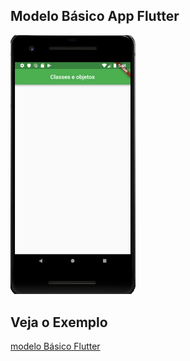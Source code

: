 ## Modelo Básico App Flutter 

<img src="https://github.com/nathanbazon/senac/blob/master/aula4/Capturar.PNG" width="200">

## Veja o Exemplo

[modelo Básico Flutter](modelo.dart)





